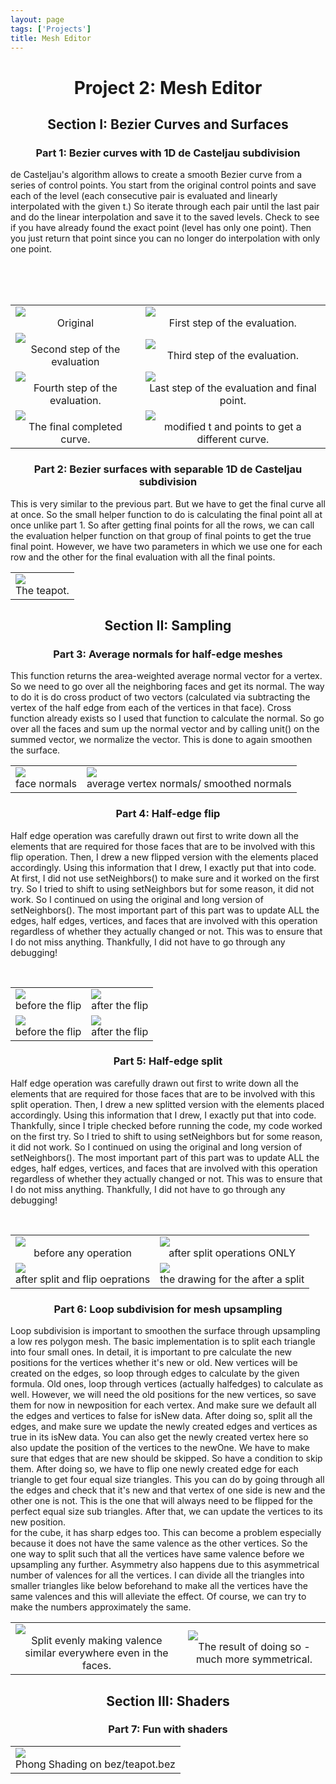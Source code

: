 ```yaml
---
layout: page
tags: ['Projects']
title: Mesh Editor
---
```


<h1 align="middle">Project 2: Mesh Editor</h1>


<div>


<h2 align="middle">Section I: Bezier Curves and Surfaces</h2>

<h3 align="middle">Part 1: Bezier curves with 1D de Casteljau subdivision</h3>

<p>de Casteljau's algorithm allows to create a smooth Bezier curve from a series of control points. You start from the original control points and save each of the level (each consecutive pair is evaluated and linearly interpolated with the given t.) So iterate through each pair until the last pair and do the linear interpolation and save it to the saved levels. Check to see if you have already found the exact point (level has only one point). Then you just return that point since you can no longer do interpolation with only one point. </p>

<div align="middle">
  <table style="width=100%">
    <tr>
      <td>
        <img src="/assets/proj2/part1_0.png" align="middle" />
        <figcaption align="middle">Original</figcaption>
      </td>
      <td>
        <img src="/assets/proj2/part1_1.png" align="middle" />
        <figcaption align="middle">First step of the evaluation.</figcaption>
      </td>
    </tr>
    <br>
    <tr>
      <td>
        <img src="/assets/proj2/part1_2.png" align="middle" />
        <figcaption align="middle">Second step of the evaluation</figcaption>
      </td>
      <td>
        <img src="/assets/proj2/part1_3.png" align="middle" />
        <figcaption align="middle">Third step of the evaluation.</figcaption>
      </td>
    </tr>
    <br>
    <tr>
      <td>
        <img src="/assets/proj2/part1_4.png" align="middle" />
        <figcaption align="middle">Fourth step of the evaluation.</figcaption>
      </td>
      <td>
        <img src="/assets/proj2/part1_5.png" align="middle" />
        <figcaption align="middle">Last step of the evaluation and final point.</figcaption>
      </td>
    </tr>
    <br>
    <tr>
      <td>
        <img src="/assets/proj2/part1_6.png" align="middle" />
        <figcaption align="middle">The final completed curve.</figcaption>
      </td>
      <td>
        <img src="/assets/proj2/part1_7.png" align="middle" />
        <figcaption align="middle">modified t and points to get a different curve.</figcaption>
      </td>
    </tr>
  </table>
</div>


<h3 align="middle">Part 2: Bezier surfaces with separable 1D de Casteljau subdivision</h3>

<p>This is very similar to the previous part. But we have to get the final curve all at once. So the small helper function to do is calculating the final point all at once unlike part 1. So after getting final points for all the rows, we can call the evaluation helper function on that group of final points to get the true final point. However, we have two parameters in which we use one for each row and the other for the final evaluation with all the final points. </p>
<div>  
  <table>
    <tr>
      <td>
        <img src="/assets/proj2/part2_screenshot.png" align="middle" />
        <figcaption align="middle">The teapot. </figcaption>
      </td>
    </tr>
  </table>
</div>


<h2 align="middle">Section II: Sampling</h2>

<h3 align="middle">Part 3: Average normals for half-edge meshes</h3>
<p> This function returns the area-weighted average normal vector for a vertex. So we need to go over all the neighboring faces and get its normal. The way to do it is do cross product of two vectors (calculated via subtracting the vertex of the half edge from each of the vertices in that face). Cross function already exists so I used that function to calculate the normal. So go over all the faces and sum up the normal vector and by calling unit() on the summed vector, we normalize the vector.  This is done to again smoothen the surface. </p>
<div>  
  <table>
    <tr>
      <td>
        <img src="/assets/proj2/part3_Before.png" align="middle" />
        <figcaption align="middle">face normals </figcaption>
      </td>
      <td>
        <img src="/assets/proj2/part3_after.png" align="middle" />
        <figcaption align="middle">average vertex normals/ smoothed normals </figcaption>
      </td>
    </tr>
  </table>
</div>

<h3 align="middle">Part 4: Half-edge flip</h3>

<p> Half edge operation was carefully drawn out first to write down all the elements that are required for those faces that are to be involved with this flip operation. Then, I drew a new flipped version with the elements placed accordingly. Using this information that I drew, I exactly put that into code. At first, I did not use setNeighbors() to make sure and it worked on the first try. So I tried to shift to using setNeighbors but for some reason, it did not work. So I continued on using the original and long version of setNeighbors(). The most important part of this part was to update ALL the edges, half edges, vertices, and faces that are involved with this operation regardless of whether they actually changed or not. This was to ensure that I do not miss anything. Thankfully, I did not have to go through any debugging! </p>
<div>  
  <table>
    <tr>
      <td>
        <img src="/assets/proj2/part4_before.png" align="middle" />
        <figcaption align="middle">before the flip </figcaption>
      </td>
      <td>
        <img src="/assets/proj2/part4_after.png" align="middle" />
        <figcaption align="middle"> after the flip </figcaption>
      </td>
    </tr>
    <br>
    <tr>
      <td>
        <img src="/assets/proj2/part4_beforeflip.png" align="middle" />
        <figcaption align="middle">before the flip </figcaption>
      </td>
      <td>
        <img src="/assets/proj2/part4_afterflip.png" align="middle" />
        <figcaption align="middle"> after the flip </figcaption>
      </td>
    </tr>

  </table>
</div>
<h3 align="middle">Part 5: Half-edge split</h3>

<p> Half edge operation was carefully drawn out first to write down all the elements that are required for those faces that are to be involved with this split operation. Then, I drew a new splitted version with the elements placed accordingly. Using this information that I drew, I exactly put that into code. Thankfully, since I triple checked before running the code, my code worked on the first try. So I tried to shift to using setNeighbors but for some reason, it did not work. So I continued on using the original and long version of setNeighbors(). The most important part of this part was to update ALL the edges, half edges, vertices, and faces that are involved with this operation regardless of whether they actually changed or not. This was to ensure that I do not miss anything. Thankfully, I did not have to go through any debugging! </p>
<div>  
  <table>
    <tr>
      <td>
        <img src="/assets/proj2/part5_before.png" align="middle" />
        <figcaption align="middle">before any operation </figcaption>
      </td>
      <td>
        <img src="/assets/proj2/part5_aftersplitonly.png" align="middle" />
        <figcaption align="middle"> after split operations ONLY </figcaption>
      </td>
    </tr>
    <br>
    <tr>
      <td>
        <img src="/assets/proj2/part5_aftersplitflip.png" align="middle" />
        <figcaption align="middle">after split and flip oeprations </figcaption>
      </td>
      <td>
        <img src="/assets/proj2/part5_split.png" align="middle" />
        <figcaption align="middle"> the drawing for the after a split </figcaption>
      </td>
    </tr>

  </table>
</div>

<h3 align="middle">Part 6: Loop subdivision for mesh upsampling</h3>
<p>Loop subdivision is important to smoothen the surface through upsampling a low res polygon mesh. The basic implementation is to split each triangle into four small ones. In detail, it is important to pre calculate the new positions for the vertices whether it's new or old. New vertices will be created on the edges, so loop through edges to calculate by the given formula. Old ones, loop through vertices (actually halfedges) to calculate as well. However, we will need the old positions for the new vertices, so save them for now in newposition for each vertex. And make sure we default all the edges and vertices to false for isNew data. After doing so, split all the edges, and make sure we update the newly created edges and vertices as true in its isNew data. You can also get the newly created vertex here so also update the position of the vertices to the newOne. We have to make sure that edges that are new should be skipped. So have a condition to skip them. After doing so, we have to flip one newly created edge for each triangle to get four equal size triangles. This you can do by going through all the edges and check that it's new and that vertex of one side is new and the other one is not. This is the one that will always need to be flipped for the perfect equal size sub triangles. After that, we can update the vertices to its new position. <br> for the cube, it has sharp edges too. This can become a problem especially because it does not have the same valence as the other vertices. So the one way to split such that all the vertices have same valence before we upsampling any further. Asymmetry also happens due to this asymmetrical number of valences for all the vertices. I can divide all the triangles into smaller triangles like below beforehand to make all the vertices have the same valences and this will alleviate the effect. Of course, we can try to make the numbers approximately the same.  </p>

<div>  
  <table>
    <tr>
      <td>
        <img src="/assets/proj2/part6_presplit.png" align="middle" />
        <figcaption align="middle">Split evenly making valence similar everywhere even in the faces.  </figcaption>
      </td>
      <td>
        <img src="/assets/proj2/part6_result.png" align="middle" />
        <figcaption align="middle">The result of doing so - much more symmetrical. </figcaption>
      </td>
    </tr>
  </table>
</div>


<h2 align="middle">Section III: Shaders</h2>

<h3 align="middle">Part 7: Fun with shaders</h3>

<div>  
  <table>
    <tr>
      <td>
        <img src="assets/proj2/part7.png" align="middle" />
        <figcaption align="middle">Phong Shading on bez/teapot.bez </figcaption>
      </td>
    </tr>
  </table>
</div>
